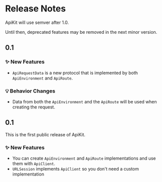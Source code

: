 # Release Notes

ApiKit will use semver after 1.0. 

Until then, deprecated features may be removed in the next minor version.



## 0.1

### ✨ New Features

* `ApiRequestData` is a new protocol that is implemented by both `ApiEnvironment` and `ApiRoute`.

### 💡 Behavior Changes

* Data from both the `ApiEnvironment` and the `ApiRoute` will be used when creating the request.



## 0.1

This is the first public release of ApiKit.

### ✨ New Features

* You can create `ApiEnvironment` and `ApiRoute` implementations and use them with `ApiClient`.
* `URLSession` implements `ApiClient` so you don't need a custom implementation
